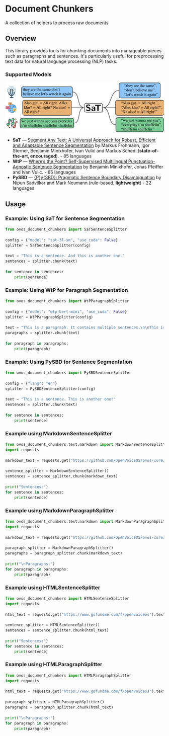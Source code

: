 # Document Chunkers

A collection of helpers to process raw documents

## Overview

This library provides tools for chunking documents into manageable pieces such as paragraphs and sentences. It's particularly useful for preprocessing text data for natural language processing (NLP) tasks.

### Supported Models

![img.png](img.png)

- **SaT** &mdash; [Segment Any Text: A Universal Approach for Robust, Efficient and Adaptable Sentence Segmentation](https://arxiv.org/abs/2406.16678) by Markus Frohmann, Igor Sterner, Benjamin Minixhofer, Ivan Vulić and Markus Schedl (**state-of-the-art, encouraged**). - 85 languages
- **WtP** &mdash; [Where’s the Point? Self-Supervised Multilingual Punctuation-Agnostic Sentence Segmentation](https://aclanthology.org/2023.acl-long.398/) by Benjamin Minixhofer, Jonas Pfeiffer and Ivan Vulić. - 85 languages
- **PySBD** &mdash; [{P}y{SBD}: Pragmatic Sentence Boundary Disambiguation](https://arxiv.org/abs/2010.09657) by Nipun Sadvilkar and Mark Neumann  (rule-based, **lightweight**) - 22 languages

## Usage

### Example: Using SaT for Sentence Segmentation

```python
from ovos_document_chunkers import SaTSentenceSplitter

config = {"model": "sat-3l-sm", "use_cuda": False}
splitter = SaTSentenceSplitter(config)

text = "This is a sentence. And this is another one."
sentences = splitter.chunk(text)

for sentence in sentences:
    print(sentence)
```

### Example: Using WtP for Paragraph Segmentation

```python
from ovos_document_chunkers import WtPParagraphSplitter

config = {"model": "wtp-bert-mini", "use_cuda": False}
splitter = WtPParagraphSplitter(config)

text = "This is a paragraph. It contains multiple sentences.\n\nThis is another paragraph."
paragraphs = splitter.chunk(text)

for paragraph in paragraphs:
    print(paragraph)
```

### Example: Using PySBD for Sentence Segmentation

```python
from ovos_document_chunkers import PySBDSentenceSplitter

config = {"lang": "en"}
splitter = PySBDSentenceSplitter(config)

text = "This is a sentence. This is another one!"
sentences = splitter.chunk(text)

for sentence in sentences:
    print(sentence)
```

### Example using MarkdownSentenceSplitter

```python
from ovos_document_chunkers.text.markdown import MarkdownSentenceSplitter 
import requests

markdown_text = requests.get("https://github.com/OpenVoiceOS/ovos-core/raw/dev/README.md").text

sentence_splitter = MarkdownSentenceSplitter()
sentences = sentence_splitter.chunk(markdown_text)

print("Sentences:")
for sentence in sentences:
    print(sentence)
```

### Example using MarkdownParagraphSplitter
```python
from ovos_document_chunkers.text.markdown import MarkdownParagraphSplitter
import requests

markdown_text = requests.get("https://github.com/OpenVoiceOS/ovos-core/raw/dev/README.md").text

paragraph_splitter = MarkdownParagraphSplitter()
paragraphs = paragraph_splitter.chunk(markdown_text)

print("\nParagraphs:")
for paragraph in paragraphs:
    print(paragraph)
```

### Example using HTMLSentenceSplitter

```python
from ovos_document_chunkers import HTMLSentenceSplitter
import requests

html_text = requests.get("https://www.gofundme.com/f/openvoiceos").text

sentence_splitter = HTMLSentenceSplitter()
sentences = sentence_splitter.chunk(html_text)

print("Sentences:")
for sentence in sentences:
    print(sentence)
```

### Example using HTMLParagraphSplitter

```python
from ovos_document_chunkers import HTMLParagraphSplitter
import requests

html_text = requests.get("https://www.gofundme.com/f/openvoiceos").text

paragraph_splitter = HTMLParagraphSplitter()
paragraphs = paragraph_splitter.chunk(html_text)

print("\nParagraphs:")
for paragraph in paragraphs:
    print(paragraph)
```